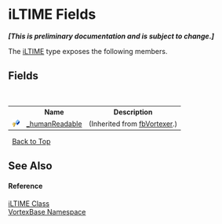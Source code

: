 # iLTIME Fields
 _**\[This is preliminary documentation and is subject to change.\]**_

The <a href="T_VortexBase_iLTIME.md">iLTIME</a> type exposes the following members.


## Fields
&nbsp;<table><tr><th></th><th>Name</th><th>Description</th></tr><tr><td>![Protected field](media/protfield.gif "Protected field")</td><td><a href="F_VortexBase_fbVortexer__humanReadable.md">_humanReadable</a></td><td> (Inherited from <a href="T_VortexBase_fbVortexer.md">fbVortexer</a>.)</td></tr></table>&nbsp;
<a href="#iltime-fields">Back to Top</a>

## See Also


#### Reference
<a href="T_VortexBase_iLTIME.md">iLTIME Class</a><br /><a href="N_VortexBase.md">VortexBase Namespace</a><br />